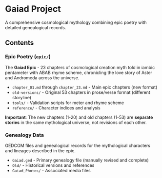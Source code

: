 # Gaiad Project

A comprehensive cosmological mythology combining epic poetry with detailed genealogical records.

## Contents

### Epic Poetry (`epic/`)
The **Gaiad Epic** - 23 chapters of cosmological creation myth told in iambic pentameter with ABAB rhyme scheme, chronicling the love story of Aster and Andromeda across the universe.

- `chapter_01.md` through `chapter_23.md` - Main epic chapters (new format)
- `old-versions/` - Original 53 chapters in prose/verse format (different storyline)
- `tools/` - Validation scripts for meter and rhyme scheme  
- `reference/` - Character indices and analysis

**Important**: The new chapters (1-20) and old chapters (1-53) are **separate stories** in the same mythological universe, not revisions of each other.

### Genealogy Data
GEDCOM files and genealogical records for the mythological characters and lineages described in the epic.

- `Gaiad.ged` - Primary genealogy file (manually revised and complete)
- `Old/` - Historical versions and references
- `Gaiad_Photos/` - Associated media files
